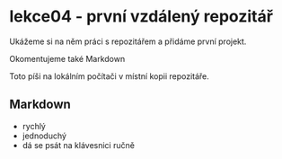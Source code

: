 ﻿# lekce04 - první vzdálený repozitář

Ukážeme si na něm práci s repozitářem a přidáme první projekt.

Okomentujeme také Markdown

Toto píši na lokálním počítači v místní kopii repozitáře.

## Markdown
- rychlý
- jednoduchý
- dá se psát na klávesnici ručně
